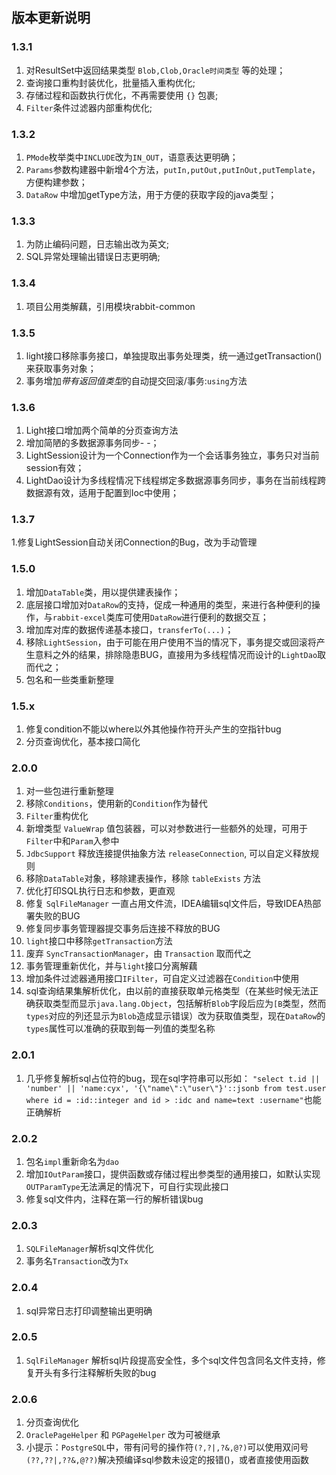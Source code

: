 ## 版本更新说明
### 1.3.1
1. 对ResultSet中返回结果类型 `Blob,Clob,Oracle时间类型` 等的处理；
2. 查询接口重构封装优化，批量插入重构优化;
3. 存储过程和函数执行优化，不再需要使用 `{}` 包裹;
4. `Filter`条件过滤器内部重构优化;
### 1.3.2
1. `PMode`枚举类中`INCLUDE`改为`IN_OUT`，语意表达更明确；
2. `Params`参数构建器中新增4个方法，`putIn,putOut,putInOut,putTemplate`，方便构建参数；
3. `DataRow` 中增加getType方法，用于方便的获取字段的java类型；
### 1.3.3
1. 为防止编码问题，日志输出改为英文;
2. SQL异常处理输出错误日志更明确;
### 1.3.4
1. 项目公用类解藕，引用模块rabbit-common
### 1.3.5
1. light接口移除事务接口，单独提取出事务处理类，统一通过getTransaction()来获取事务对象；
2. 事务增加*带有返回值类型*的自动提交回滚/事务:`using`方法
### 1.3.6
1. Light接口增加两个简单的分页查询方法
2. 增加简陋的多数据源事务同步- -；
3. LightSession设计为一个Connection作为一个会话事务独立，事务只对当前session有效；
4. LightDao设计为多线程情况下线程绑定多数据源事务同步，事务在当前线程跨数据源有效，适用于配置到Ioc中使用；
### 1.3.7
1.修复LightSession自动关闭Connection的Bug，改为手动管理
### 1.5.0
1. 增加`DataTable`类，用以提供建表操作；
2. 底层接口增加对`DataRow`的支持，促成一种通用的类型，来进行各种便利的操作，与`rabbit-excel`类库可使用`DataRow`进行便利的数据交互；
3. 增加库对库的数据传递基本接口，`transferTo(...)`；
4. 移除`LightSession`，由于可能在用户使用不当的情况下，事务提交或回滚将产生意料之外的结果，排除隐患BUG，直接用为多线程情况而设计的`LightDao`取而代之；
5. 包名和一些类重新整理
### 1.5.x
1. 修复condition不能以where以外其他操作符开头产生的空指针bug
2. 分页查询优化，基本接口简化
### 2.0.0
1. 对一些包进行重新整理
2. 移除`Conditions`，使用新的`Condition`作为替代
3. `Filter`重构优化
4. 新增类型 `ValueWrap` 值包装器，可以对参数进行一些额外的处理，可用于`Filter`中和`Param`入参中
5. `JdbcSupport` 释放连接提供抽象方法 `releaseConnection`, 可以自定义释放规则
6. 移除`DataTable`对象，移除建表操作，移除 `tableExists` 方法
7. 优化打印SQL执行日志和参数，更直观
8. 修复 `SqlFileManager` 一直占用文件流，IDEA编辑sql文件后，导致IDEA热部署失败的BUG
9. 修复同步事务管理器提交事务后连接不释放的BUG
10. `light`接口中移除`getTransaction`方法
11. 废弃 `SyncTransactionManager`，由 `Transaction` 取而代之
12. 事务管理重新优化，并与`light`接口分离解藕
13. 增加条件过滤器通用接口`IFilter`，可自定义过滤器在`Condition`中使用
14. sql查询结果集解析优化，由以前的直接获取单元格类型（在某些时候无法正确获取类型而显示`java.lang.Object`，包括解析`Blob`字段后应为`[B`类型，然而`types`对应的列还显示为`Blob`造成显示错误）改为获取值类型，现在`DataRow`的`types`属性可以准确的获取到每一列值的类型名称
### 2.0.1
1. 几乎修复解析sql占位符的bug，现在sql字符串可以形如：
```"select t.id || 'number' || 'name:cyx', '{\"name\":\"user\"}'::jsonb from test.user where id = :id::integer and id > :idc and name=text :username"```也能正确解析
### 2.0.2
1. 包名`impl`重新命名为`dao`
2. 增加`IOutParam`接口，提供函数或存储过程出参类型的通用接口，如默认实现`OUTParamType`无法满足的情况下，可自行实现此接口
3. 修复sql文件内，注释在第一行的解析错误bug
### 2.0.3
1. `SQLFileManager`解析sql文件优化
2. 事务名`Transaction`改为`Tx`
### 2.0.4
1. sql异常日志打印调整输出更明确
### 2.0.5
1. `SqlFileManager` 解析sql片段提高安全性，多个sql文件包含同名文件支持，修复开头有多行注释解析失败的bug
### 2.0.6
1. 分页查询优化
2. `OraclePageHelper` 和 `PGPageHelper` 改为可被继承
3. 小提示：`PostgreSQL`中，带有问号的操作符`(?,?|,?&,@?)`可以使用双问号`(??,??|,??&,@??)`解决预编译sql参数未设定的报错()，或者直接使用函数